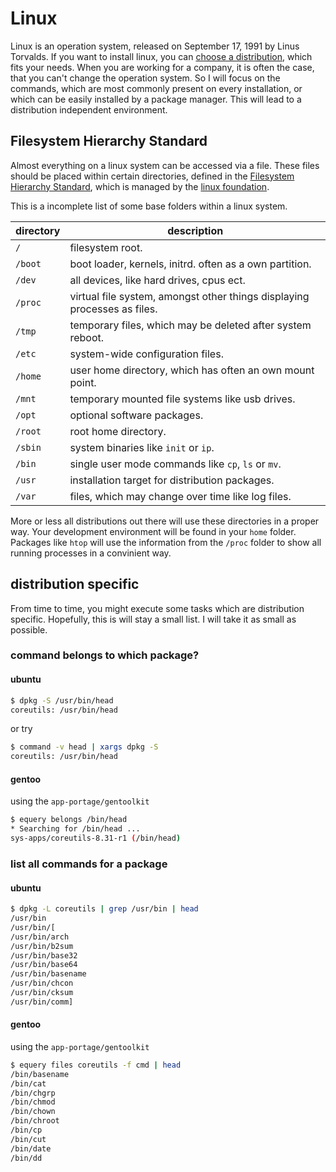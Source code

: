 # Linux

Linux is an operation system, released on September 17, 1991 by Linus Torvalds.
If you want to install linux, you can [choose a distribution][distrowatch], which fits your needs.  When you are working for a company, it is often the case, that you can't change the operation system. 
So I will focus on the commands, which are most commonly present on every installation, or which can be easily installed by a package manager.
This will lead to a distribution independent environment.

## Filesystem Hierarchy Standard

Almost everything on a linux system can be accessed via a file. 
These files should be placed within certain directories, defined in the [Filesystem Hierarchy Standard][fhs], which is managed by the [linux foundation][foundation].

This is a incomplete list of some base folders within a linux system.

| directory  | description                                                              |
| ---------- | ------------------------------------------------------------------------ |
| `/`        | filesystem root.                                                         |
| `/boot`    | boot loader, kernels, initrd. often as a own partition.                  |
| `/dev`     | all devices, like hard drives, cpus ect.                                 |
| `/proc`    | virtual file system, amongst other things displaying processes as files. |
| `/tmp`     | temporary files, which may be deleted after system reboot.               |
| `/etc`     | system-wide configuration files.                                         |
| `/home`    | user home directory, which has often an own mount point.                 |
| `/mnt`     | temporary mounted file systems like usb drives.                          |
| `/opt`     | optional software packages.                                              |
| `/root`    | root home directory.                                                     |
| `/sbin`    | system binaries like `init` or `ip`.                                     |
| `/bin`     | single user mode commands like `cp`, `ls` or `mv`.                       |
| `/usr`     | installation target for distribution packages.                           |
| `/var`     | files, which may change over time like log files.                        |

More or less all distributions out there will use these directories in a proper way.
Your development environment will be found in your `home` folder. 
Packages like `htop` will use the information from the `/proc` folder to show all running processes in a convinient way.

## distribution specific

From time to time, you might execute some tasks which are distribution specific. 
Hopefully, this is will stay a small list.
I will take it as small as possible.

### command belongs to which package?

#### ubuntu

```bash
$ dpkg -S /usr/bin/head
coreutils: /usr/bin/head
```

or try

```bash
$ command -v head | xargs dpkg -S 
coreutils: /usr/bin/head
```

#### gentoo

using the `app-portage/gentoolkit`

```bash
$ equery belongs /bin/head 
* Searching for /bin/head ... 
sys-apps/coreutils-8.31-r1 (/bin/head)
```

### list all commands for a package

#### ubuntu

```bash
$ dpkg -L coreutils | grep /usr/bin | head
/usr/bin
/usr/bin/[
/usr/bin/arch
/usr/bin/b2sum
/usr/bin/base32
/usr/bin/base64
/usr/bin/basename
/usr/bin/chcon
/usr/bin/cksum
/usr/bin/comm]
```

#### gentoo 

using the `app-portage/gentoolkit`

```bash
$ equery files coreutils -f cmd | head
/bin/basename
/bin/cat
/bin/chgrp
/bin/chmod
/bin/chown
/bin/chroot
/bin/cp
/bin/cut
/bin/date
/bin/dd
```


[foundation]: https://www.linuxfoundation.org/
[fhs]: https://refspecs.linuxfoundation.org/FHS_3.0/fhs-3.0.html
[ranger]: /environment/tools/ranger.html
[distrowatch]: https://distrowatch.com/
[bash]: https://www.gnu.org/software/bash/
